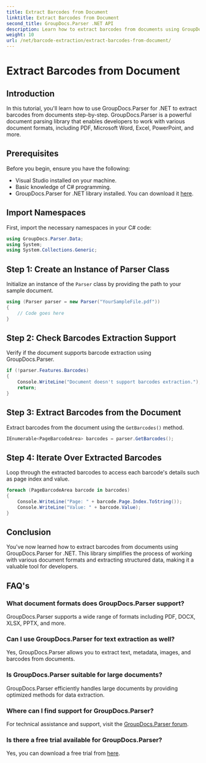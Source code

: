 ```yaml
---
title: Extract Barcodes from Document
linktitle: Extract Barcodes from Document
second_title: GroupDocs.Parser .NET API
description: Learn how to extract barcodes from documents using GroupDocs.Parser for .NET. Enhance your document processing capabilities effortlessly.
weight: 10
url: /net/barcode-extraction/extract-barcodes-from-document/
---
```


# Extract Barcodes from Document

## Introduction
In this tutorial, you'll learn how to use GroupDocs.Parser for .NET to extract barcodes from documents step-by-step. GroupDocs.Parser is a powerful document parsing library that enables developers to work with various document formats, including PDF, Microsoft Word, Excel, PowerPoint, and more.
## Prerequisites
Before you begin, ensure you have the following:
- Visual Studio installed on your machine.
- Basic knowledge of C# programming.
- GroupDocs.Parser for .NET library installed. You can download it [here](https://releases.groupdocs.com/parser/net/).

## Import Namespaces
First, import the necessary namespaces in your C# code:
```csharp
using GroupDocs.Parser.Data;
using System;
using System.Collections.Generic;
```
## Step 1: Create an Instance of Parser Class
Initialize an instance of the `Parser` class by providing the path to your sample document.
```csharp
using (Parser parser = new Parser("YourSampleFile.pdf"))
{
    // Code goes here
}
```
## Step 2: Check Barcodes Extraction Support
Verify if the document supports barcode extraction using GroupDocs.Parser.
```csharp
if (!parser.Features.Barcodes)
{
    Console.WriteLine("Document doesn't support barcodes extraction.");
    return;
}
```
## Step 3: Extract Barcodes from the Document
Extract barcodes from the document using the `GetBarcodes()` method.
```csharp
IEnumerable<PageBarcodeArea> barcodes = parser.GetBarcodes();
```
## Step 4: Iterate Over Extracted Barcodes
Loop through the extracted barcodes to access each barcode's details such as page index and value.
```csharp
foreach (PageBarcodeArea barcode in barcodes)
{
    Console.WriteLine("Page: " + barcode.Page.Index.ToString());
    Console.WriteLine("Value: " + barcode.Value);
}
```

## Conclusion
You've now learned how to extract barcodes from documents using GroupDocs.Parser for .NET. This library simplifies the process of working with various document formats and extracting structured data, making it a valuable tool for developers.

## FAQ's
### What document formats does GroupDocs.Parser support?
GroupDocs.Parser supports a wide range of formats including PDF, DOCX, XLSX, PPTX, and more.
### Can I use GroupDocs.Parser for text extraction as well?
Yes, GroupDocs.Parser allows you to extract text, metadata, images, and barcodes from documents.
### Is GroupDocs.Parser suitable for large documents?
GroupDocs.Parser efficiently handles large documents by providing optimized methods for data extraction.
### Where can I find support for GroupDocs.Parser?
For technical assistance and support, visit the [GroupDocs.Parser forum](https://forum.groupdocs.com/c/parser/17).
### Is there a free trial available for GroupDocs.Parser?
Yes, you can download a free trial from [here](https://releases.groupdocs.com/).
